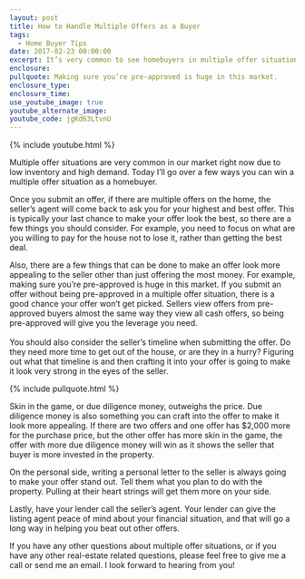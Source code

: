 ```yaml
---
layout: post
title: How to Handle Multiple Offers as a Buyer
tags:
  - Home Buyer Tips
date: 2017-02-23 00:00:00
excerpt: It’s very common to see homebuyers in multiple offer situations right now in our market. Here are a few ways you can make your offer stand out if you find yourself competing for that dream home.
enclosure:
pullquote: Making sure you’re pre-approved is huge in this market.
enclosure_type:
enclosure_time:
use_youtube_image: true
youtube_alternate_image:
youtube_code: jgKd63LtvnU
---
```



{% include youtube.html %}

Multiple offer situations are very common in our market right now due to low inventory and high demand. Today I’ll go over a few ways you can win a multiple offer situation as a homebuyer.

Once you submit an offer, if there are multiple offers on the home, the seller’s agent will come back to ask you for your highest and best offer. This is typically your last chance to make your offer look the best, so there are a few things you should consider. For example, you need to focus on what are you willing to pay for the house not to lose it, rather than getting the best deal.

Also, there are a few things that can be done to make an offer look more appealing to the seller other than just offering the most money. For example, making sure you’re pre-approved is huge in this market. If you submit an offer without being pre-approved in a multiple offer situation, there is a good chance your offer won’t get picked. Sellers view offers from pre-approved buyers almost the same way they view all cash offers, so being pre-approved will give you the leverage you need.
<br>
<br>You should also consider the seller’s timeline when submitting the offer. Do they need more time to get out of the house, or are they in a hurry? Figuring out what that timeline is and then crafting it into your offer is going to make it look very strong in the eyes of the seller.

{% include pullquote.html %}

Skin in the game, or due diligence money, outweighs the price. Due diligence money is also something you can craft into the offer to make it look more appealing. If there are two offers and one offer has $2,000 more for the purchase price, but the other offer has more skin in the game, the offer with more due diligence money will win as it shows the seller that buyer is more invested in the property.

On the personal side, writing a personal letter to the seller is always going to make your offer stand out. Tell them what you plan to do with the property. Pulling at their heart strings will get them more on your side.

Lastly, have your lender call the seller’s agent. Your lender can give the listing agent peace of mind about your financial situation, and that will go a long way in helping you beat out other offers.

If you have any other questions about multiple offer situations, or if you have any other real-estate related questions, please feel free to give me a call or send me an email. I look forward to hearing from you!